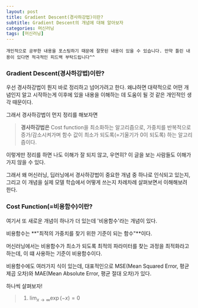 ```yaml
---
layout: post
title: Gradient Descent(경사하강법)이란?
subtitle: Gradient Descent의 개념에 대해 알아보자
categories: 머신러닝
tags: [머신러닝]
---
```


`개인적으로 공부한 내용을 포스팅하기 때문에 잘못된 내용이 있을 수 있습니다. 만약 틀린 내용이 있다면 적극적인 피드백 부탁드립니다^^`

### Gradient Descent(경사하강법)이란?

우선 경사하강법이 뭔지 바로 정리하고 넘어가려고 한다. 왜냐하면 대략적으로 어떤 개념인지 알고 시작하는게 이후에 있을 내용을 이해하는 데 도움이 될 것 같은 개인적인 생각 때문이다.

그래서 경사하강법이 먼지 정리를 해보자면

> **경사하강법은** Cost function을 최소화하는 알고리즘으로,  가중치를 반복적으로 증가/감소시켜가며 함수 값이 최소가 되도록(=기울기가 0이 되도록) 하는 알고리즘이다.

이렇게만 정리를 하면 나도 이해가 잘 되지 않고, 우연히? 이 글을 보는 사람들도 이해가 가지 않을 수 있다.

그래서 왜 머신러닝, 딥러닝에서 경사하강법이 중요한 개념 중 하나로 인식되고 있는지, 그리고 이 개념을 실제 모델 학습에서 어떻게 쓰는지 차례차례 살펴보면서 이해해보려 한다.

### Cost Function(=비용함수)이란?

여기서 또 새로운 개념이 하나가 더 있는데 '비용함수'라는 개념이 있다.

비용함수는 **"최적의 가중치를 찾기 위한 기준이 되는 함수"**이다.

머신러닝에서는 비용함수가 최소가 되도록 최적의 파라미터를 찾는 과정을 최적화라고 하는데, 이 떄 사용하는 기준이 비용함수이다.

비용함수에도 여러가지 식이 있는데, 대표적인으로 MSE(Mean Squared Error, 평균 제곱 오차)와 MAE(Mean Absolute Error, 평균 절대 오차)가 있다.

하나씩 살펴보자!

> 1. $\lim_{x \to \infty} \exp(-x) = 0$